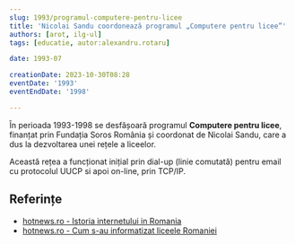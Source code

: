 ```yaml
---
slug: 1993/programul-computere-pentru-licee
title: 'Nicolai Sandu coordonează programul „Computere pentru licee”'
authors: [arot, ilg-ul]
tags: [educatie, autor:alexandru.rotaru]

date: 1993-07

creationDate: 2023-10-30T08:28
eventDate: '1993'
eventEndDate: '1998'

---
```


În perioada 1993-1998 se desfășoară programul **Computere pentru
licee**, finanțat prin Fundația Soros România și coordonat de Nicolai
Sandu, care a dus la dezvoltarea unei rețele a liceelor.

<!-- truncate -->

Această rețea
a funcționat inițial prin dial-up (linie comutată) pentru email cu
protocolul UUCP si apoi on-line, prin TCP/IP.

## Referințe

- [hotnews.ro - Istoria internetului in Romania](https://economie.hotnews.ro/stiri-20_ani_internet-15969144-istoria-internetului-romania-alexandru-rotaru-nu-pot-spun-inventat-noi-ceva-plus-aici-romania-doar-majoritatea-noutatilor-adoptat-printre-primii.htm)
- [hotnews.ro - Cum s-au informatizat liceele Romaniei](https://economie.hotnews.ro/stiri-20_ani_internet-16073721-cum-informatizat-liceele-romaniei-poveste-finantisti-controversati-multa-munca-glume-despre-romani-unguri.htm)
